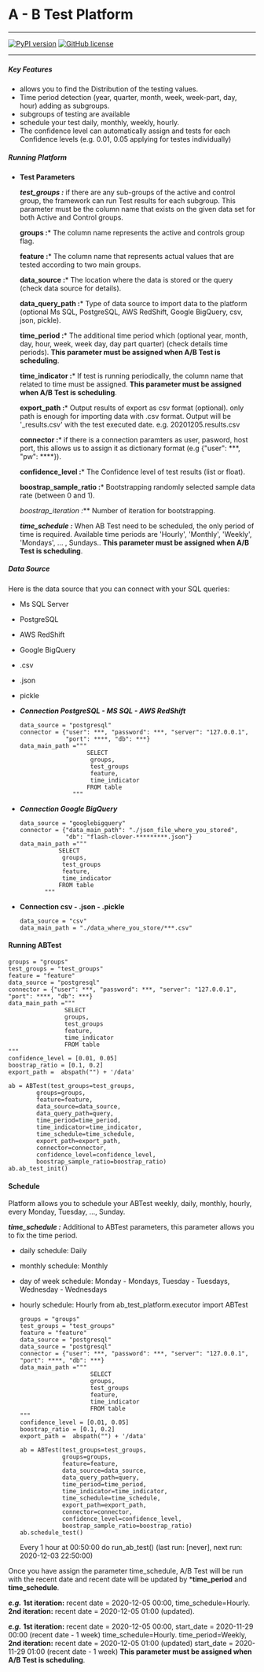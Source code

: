 
# A - B Test Platform

---------------------------

[![PyPI version](https://badge.fury.io/py/abtest.svg)](https://badge.fury.io/py/abtest)
[![GitHub license](https://img.shields.io/github/license/caglanakpinar/abtp)](https://github.com/caglanakpinar/abtp/blob/master/LICENSE)

----------------------------

##### Key Features

-   allows you to find the Distribution of the testing values.
-   Time period detection (year, quarter, month, week, week-part, day, hour) adding as subgroups.
-   subgroups of testing are available
-   schedule your test daily, monthly, weekly, hourly.
-   The confidence level can automatically assign and tests for each Confidence levels (e.g. 0.01, 0.05 applying for testes individually)

##### Running Platform

- **Test Parameters**
    
    ***test_groups :*** if there are any sub-groups of the active and control group, the framework can run Test results for each subgroup. This parameter must be the column name that exists on the given data set for both Active and Control groups.
    
    **groups :*** The column name represents the active and controls group flag.
    
    **feature :*** The column name that represents actual values that are tested according to two main groups.
    
    **data_source :*** The location where the data is stored or the query (check data source for details).
    
    **data_query_path :*** Type of data source to import data to the platform (optional Ms SQL, PostgreSQL, AWS RedShift, Google BigQuery, csv, json, pickle).
    
    **time_period :*** The additional time period which (optional year, month, day, hour, week, week day, day part quarter) (check details time periods). **This parameter must be assigned when A/B Test is scheduling**.
    
    **time_indicator :*** If test is running periodically, the column name that related to time must be assigned. **This parameter must be assigned when A/B Test is scheduling**.
    
    **export_path :*** Output results of export as csv format (optional). only path is enough for importing data with .csv format. Output will be '<date>_results.csv' with the test executed date. e.g. 20201205.results.csv
    
    **connector :*** if there is a connection paramters as user, pasword, host port, this allows us to assign it as dictionary format (e.g {"user": ***, "pw": ****}).
    
    **confidence_level :*** The Confidence level of test results (list or float).
    
    **boostrap_sample_ratio :*** Bootstrapping randomly selected sample data rate (between 0 and 1).
    
    *boostrap_iteration :*** Number of iteration for bootstrapping.
    
    ***time_schedule :*** When AB Test need to be scheduled, the only period of time is required.  Available time periods are 'Hourly', 'Monthly', 'Weekly', 'Mondays', ... , Sundays..
    **This parameter must be assigned when A/B Test is scheduling**.
    


##### Data Source
Here is the data source that you can connect with your SQL queries:

- Ms SQL Server
- PostgreSQL
- AWS RedShift
- Google BigQuery
- .csv
- .json
- pickle
    
-   ***Connection PostgreSQL - MS SQL - AWS RedShift***
    
        data_source = "postgresql"
        connector = {"user": ***, "password": ***, "server": "127.0.0.1", 
                     "port": ****, "db": ***}
        data_main_path ="""
                           SELECT                             
                            groups,
                            test_groups
                            feature,
                            time_indicator
                           FROM table
                       """
        
        
-   ***Connection Google BigQuery***
        
        data_source = "googlebigquery"
        connector = {"data_main_path": "./json_file_where_you_stored", 
                     "db": "flash-clover-*********.json"}
        data_main_path ="""
                   SELECT                             
                    groups,
                    test_groups
                    feature,
                    time_indicator
                   FROM table
               """

-   **Connection csv - .json - .pickle** 
        
        data_source = "csv"
        data_main_path = "./data_where_you_store/***.csv"
        
   
#### Running ABTest
    
    groups = "groups"
    test_groups = "test_groups"
    feature = "feature"
    data_source = "postgresql"
    connector = {"user": ***, "password": ***, "server": "127.0.0.1", 
    "port": ****, "db": ***}
    data_main_path ="""
                    SELECT                             
                    groups,
                    test_groups
                    feature,
                    time_indicator
                    FROM table
    """
    confidence_level = [0.01, 0.05]
    boostrap_ratio = [0.1, 0.2]
    export_path =  abspath("") + '/data'
    
    ab = ABTest(test_groups=test_groups, 
            groups=groups, 
            feature=feature, 
            data_source=data_source,
            data_query_path=query, 
            time_period=time_period, 
            time_indicator=time_indicator,
            time_schedule=time_schedule,
            export_path=export_path, 
            connector=connector, 
            confidence_level=confidence_level, 
            boostrap_sample_ratio=boostrap_ratio)
    ab.ab_test_init()
    
    
#### Schedule

Platform allows you to schedule your ABTest weekly, daily, monthly, hourly, every Monday, Tuesday, ..., Sunday.
    
***time_schedule :*** Additional to ABTest parameters, this parameter allows you to fix the time period.
-   daily schedule: Daily
-   monthly schedule: Monthly
-   day of week schedule: Monday - Mondays, Tuesday - Tuesdays, Wednesday - Wednesdays
-   hourly schedule: Hourly from ab_test_platform.executor import ABTest 

        groups = "groups"
        test_groups = "test_groups"
        feature = "feature"
        data_source = "postgresql"
        data_source = "postgresql"
        connector = {"user": ***, "password": ***, "server": "127.0.0.1", 
        "port": ****, "db": ***}
        data_main_path ="""
                            SELECT                             
                            groups,
                            test_groups
                            feature,
                            time_indicator
                            FROM table
        """
        confidence_level = [0.01, 0.05]
        boostrap_ratio = [0.1, 0.2]
        export_path =  abspath("") + '/data'
        
        ab = ABTest(test_groups=test_groups, 
                    groups=groups, 
                    feature=feature, 
                    data_source=data_source,
                    data_query_path=query, 
                    time_period=time_period, 
                    time_indicator=time_indicator,
                    time_schedule=time_schedule,
                    export_path=export_path, 
                    connector=connector, 
                    confidence_level=confidence_level, 
                    boostrap_sample_ratio=boostrap_ratio)
        ab.schedule_test()
                    
        
    Every 1 hour at 00:50:00 do run_ab_test() (last run: [never], next run: 2020-12-03 22:50:00)
    
    

Once you have assign the parameter time_schedule, A/B Test will be run with the recent date and recent date will be updated by ***time_period** and **time_schedule**. 

***e.g.*** **1st iteration:** recent date = 2020-12-05 00:00, time_schedule=Hourly. **2nd iteration:** recent date = 2020-12-05 01:00 (updated).

***e.g.*** **1st iteration:** recent date = 2020-12-05 00:00, start_date = 2020-11-29 00:00 (recent date - 1 week) time_schedule=Hourly. 
time_period=Weekly, **2nd iteration:** recent date = 2020-12-05 01:00 (updated)  start_date = 2020-11-29 01:00 (recent date - 1 week)
**This parameter must be assigned when A/B Test is scheduling**.
   

   


    

    

